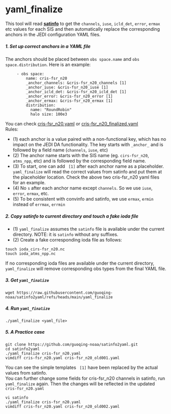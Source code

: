 # yaml_finalize 
This tool will read [**satinfo**](https://github.com/guoqing-noaa/satinfo2yaml/blob/main/satinfo) to get the `channels`, `iuse`, `icld_det`, `error`, `ermax` etc values for each SIS and then automatically replace the corresponding anchors in the JEDI configuration YAML files.

##### 1. Set up correct anchors in a YAML file    
The anchors should be placed between `obs space.name` and `obs space.distribution`. Here is an example:
```
     - obs space:
         name: cris-fsr_n20 
         _anchor_channels: &cris-fsr_n20_channels [1]
         _anchor_iuse: &cris-fsr_n20_iuse [1]
         _anchor_icld_det: &cris-fsr_n20_icld_det [1]
         _anchor_error: &cris-fsr_n20_error [1]
         _anchor_ermax: &cris-fsr_n20_ermax [1]
         distribution:
           name: "RoundRobin"
           halo size: 100e3
```
You can check [cris-fsr_n20.yaml](https://github.com/guoqing-noaa/satinfo2yaml/blob/main/cris-fsr_n20.yaml#L73-L79) or [cris-fsr_n20_finalized.yaml](https://github.com/guoqing-noaa/satinfo2yaml/blob/main/cris-fsr_n20_finalized.yaml#L73-L189)    
Rules:   
- (1) each anchor is a value paired with a non-functional key, which has no impact on the JEDI DA functionality. The key starts with `_anchor_` and is followed by a field name (`channels`, `iuse`, etc)    
- (2) The anchor name starts with the SIS name (eg. `cirs-fsr_n20`, `atms_npp`, etc) and is followed by the corresponding field name.
- (3) To start, one can add ` [1]` after each anchor name as a placeholder. `yaml_finalize` will read the correct values from satinfo and put them at the placeholder location. Check the above two cris-fsr_n20 yaml files for an example.    
- (4) No `s` after each anchor name except `channels`. So we use `iuse`, `error`, `ermax`, etc.
- (5) To be consistent with convinfo and satinfo, we use `ermax`, `ermin` instead of `errmax`, `errmin`

##### 2. Copy satinfo to current directory and touch a fake ioda file
- (1) `yaml_finalize` assumes the `satinfo` file is available under the current directory. NOTE: it is `satinfo` without any suffixes.    
- (2) Create a fake corresponding ioda file as follows:
```
touch ioda_cirs-fsr_n20.nc
touch ioda_atms_npp.nc
```
If no corresponding ioda files are available under the current directory, `yaml_finalize` will remove corresponding obs types from the final YAML file.

##### 3. Get `yaml_finalize`
```
wget https://raw.githubusercontent.com/guoqing-noaa/satinfo2yaml/refs/heads/main/yaml_finalize
```
##### 4. Run `yaml_finalize`
```
./yaml_finalize <yaml_file>
```
##### 5. A Practice case
```
git clone https://github.com/guoqing-noaa/satinfo2yaml.git
cd satinfo2yaml
./yaml_finalize cris-fsr_n20.yaml
vimdiff cris-fsr_n20.yaml cris-fsr_n20_old001.yaml
```
You can see the simple templates ` [1]` have been replaced by the actual values from satinfo.  
You can further change some fields for cris-fsr_n20 channels in satinfo, run `yaml_finalize` again. Then the changes will be reflected in the updated `cris-fsr_n20.yaml`
```
vi satinfo
./yaml_finalize cris-fsr_n20.yaml
vimdiff cris-fsr_n20.yaml cris-fsr_n20_old002.yaml
```
